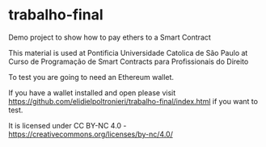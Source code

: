 # trabalho-final

Demo project to show how to pay ethers to a Smart Contract

This material is used at Pontificia Universidade Catolica de São Paulo at Curso de Programação de Smart Contracts para Profissionais do Direito

To test you are going to need an Ethereum wallet.

If you have a wallet installed and open please visit https://github.com/elidielpoltronieri/trabalho-final/index.html if you want to test.

It is licensed under CC BY-NC 4.0 - https://creativecommons.org/licenses/by-nc/4.0/
